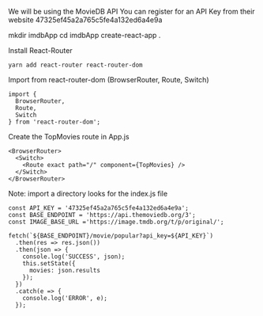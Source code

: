 We will be using the MovieDB API
You can register for an API Key from their website
47325ef45a2a765c5fe4a132ed6a4e9a

mkdir imdbApp
cd imdbApp
create-react-app .

Install React-Router

```
yarn add react-router react-router-dom
```

Import from react-router-dom (BrowserRouter, Route, Switch)

```
import {
  BrowserRouter,
  Route,
  Switch
} from 'react-router-dom';
```

Create the TopMovies route in App.js

```
<BrowserRouter>
  <Switch>
    <Route exact path="/" component={TopMovies} />
  </Switch>
</BrowserRouter>
```

Note:
import a directory looks for the index.js file

```
const API_KEY = '47325ef45a2a765c5fe4a132ed6a4e9a';
const BASE_ENDPOINT = 'https://api.themoviedb.org/3';
const IMAGE_BASE_URL ='https://image.tmdb.org/t/p/original/';
```

```
fetch(`${BASE_ENDPOINT}/movie/popular?api_key=${API_KEY}`)
  .then(res => res.json())
  .then(json => {
    console.log('SUCCESS', json);
    this.setState({
      movies: json.results
    });
  })
  .catch(e => {
    console.log('ERROR', e);
  });
```
